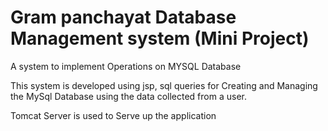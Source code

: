 # Gram panchayat Database Management system (Mini Project) 
A system to implement Operations on MYSQL Database

This system is developed using jsp, sql queries for Creating and Managing the MySql Database using the data collected from a user.

Tomcat Server is used to Serve up the application
